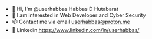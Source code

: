 - 👋 Hi, I'm @userhabbas Habbas D Hutabarat
- 👀 I am interested in Web Developer and Cyber Security
- 📫 Contact me via email userhabbas@proton.me
- 🔗 Linkedin https://www.linkedin.com/in/userhabbas/

<!---
userhabbas/userhabbas is a special ✨ repository ✨ because `README.md` (this file) appears in your GitHub profile.
You can click the Preview link to see your changes.
--->
